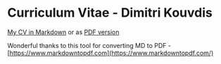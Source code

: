 # Curriculum Vitae - Dimitri Kouvdis

[My CV in Markdown](dimitri_kouvdis_cv.md) or as [PDF version](https://github.com/dkouvdis/cv/blob/master/dimitri_kouvdis_cv.pdf)

Wonderful thanks to this tool for converting MD to PDF - [https://www.markdowntopdf.com](https://www.markdowntopdf.com/)
